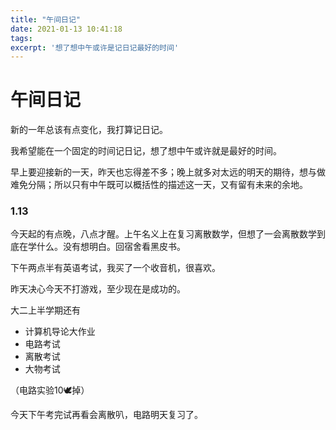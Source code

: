 ```yaml
---
title: "午间日记"
date: 2021-01-13 10:41:18
tags:
excerpt: '想了想中午或许是记日记最好的时间'
---
```




### 



 

# 午间日记

新的一年总该有点变化，我打算记日记。

我希望能在一个固定的时间记日记，想了想中午或许就是最好的时间。

早上要迎接新的一天，昨天也忘得差不多；晚上就多对太远的明天的期待，想与做难免分隔；所以只有中午既可以概括性的描述这一天，又有留有未来的余地。



### 1.13

今天起的有点晚，八点才醒。上午名义上在复习离散数学，但想了一会离散数学到底在学什么。没有想明白。回宿舍看黑皮书。

下午两点半有英语考试，我买了一个收音机，很喜欢。

昨天决心今天不打游戏，至少现在是成功的。

大二上半学期还有

+ 计算机导论大作业
+ 电路考试
+ 离散考试
+ 大物考试

（电路实验10🕊掉）

今天下午考完试再看会离散叭，电路明天复习了。